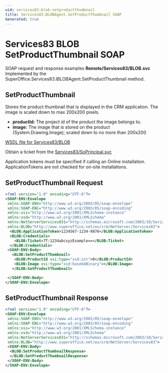 ```yaml
---
uid: services83-blob-setproductthumbnail
title: Services83.BLOBAgent.SetProductThumbnail SOAP
Generated: true
---
```


# Services83 BLOB SetProductThumbnail SOAP

SOAP request and response examples **Remote/Services83/BLOB.svc**
Implemented by the <see cref="M:SuperOffice.Services83.IBLOBAgent.SetProductThumbnail">SuperOffice.Services83.IBLOBAgent.SetProductThumbnail</see> method.

## SetProductThumbnail

Stores the product thumbnail that is displayed in the CRM application. The image is scaled down to max 200x200 pixels.

* **productId:** The project id of the product the image belongs to.
* **image:** The image that is stored on the product (System.Drawing.Image); scaled down to no more than 200x200



[WSDL file for Services83/BLOB](../Services83-BLOB.md)

Obtain a ticket from the [Services83/SoPrincipal.svc](../SoPrincipal/SoPrincipal.md)

Application tokens must be specified if calling an Online installation. ApplicationTokens are not checked for on-site installations.

## SetProductThumbnail Request

```xml
<?xml version="1.0" encoding="UTF-8"?>
<SOAP-ENV:Envelope
 xmlns:SOAP-ENV="http://www.w3.org/2003/05/soap-envelope"
 xmlns:SOAP-ENC="http://www.w3.org/2003/05/soap-encoding"
 xmlns:xsi="http://www.w3.org/2001/XMLSchema-instance"
 xmlns:xsd="http://www.w3.org/2001/XMLSchema"
 xmlns:NetServerServices831="http://schemas.microsoft.com/2003/10/Serialization/"
 xmlns:BLOB="http://www.superoffice.net/ws/crm/NetServer/Services83">
  <BLOB:ApplicationToken>1234567-1234-9876</BLOB:ApplicationToken>
  <BLOB:Credentials>
    <BLOB:Ticket>7T:1234abcxyzExample==</BLOB:Ticket>
  </BLOB:Credentials>
 <SOAP-ENV:Body>
   <BLOB:SetProductThumbnail>
    <BLOB:ProductId xsi:type="xsd:int">0</BLOB:ProductId>
    <BLOB:Image xsi:type="xsd:base64Binary"></BLOB:Image>
   </BLOB:SetProductThumbnail>

 </SOAP-ENV:Body>
</SOAP-ENV:Envelope>

```


## SetProductThumbnail Response

```xml
<?xml version="1.0" encoding="UTF-8"?>
<SOAP-ENV:Envelope
 xmlns:SOAP-ENV="http://www.w3.org/2003/05/soap-envelope"
 xmlns:SOAP-ENC="http://www.w3.org/2003/05/soap-encoding"
 xmlns:xsi="http://www.w3.org/2001/XMLSchema-instance"
 xmlns:xsd="http://www.w3.org/2001/XMLSchema"
 xmlns:NetServerServices831="http://schemas.microsoft.com/2003/10/Serialization/"
 xmlns:BLOB="http://www.superoffice.net/ws/crm/NetServer/Services83">
 <SOAP-ENV:Body>
  <BLOB:SetProductThumbnailResponse>
  </BLOB:SetProductThumbnailResponse>
 </SOAP-ENV:Body>
</SOAP-ENV:Envelope>

```

